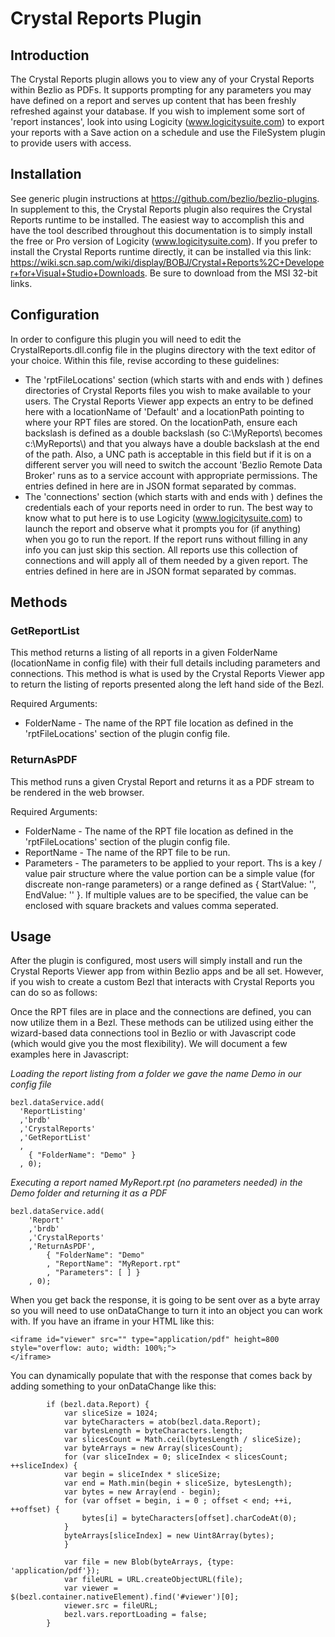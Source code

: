 # Crystal Reports Plugin

## Introduction
The Crystal Reports plugin allows you to view any of your Crystal Reports within Bezlio as PDFs.  It supports prompting for any parameters you may have defined on a report and serves up content that has been freshly refreshed against your database.  If you wish to implement some sort of 'report instances', look into using Logicity (www.logicitysuite.com) to export your reports with a Save action on a schedule and use the FileSystem plugin to provide users with access.

## Installation
See generic plugin instructions at https://github.com/bezlio/bezlio-plugins.  In supplement to this, the Crystal Reports plugin also requires the Crystal Reports runtime to be installed.  The easiest way to accomplish this and have the tool described throughout this documentation is to simply install the free or Pro version of Logicity (www.logicitysuite.com).  If you prefer to install the Crystal Reports runtime directly, it can be installed via this link: https://wiki.scn.sap.com/wiki/display/BOBJ/Crystal+Reports%2C+Developer+for+Visual+Studio+Downloads.  Be sure to download from the MSI 32-bit links.

## Configuration
In order to configure this plugin you will need to edit the CrystalReports.dll.config file in the plugins directory with the text editor of your choice.  Within this file, revise according to these guidelines:
* The 'rptFileLocations' section (which starts with <setting name="rptFileLocations" serializeAs="String"> and ends with </setting>) defines directories of Crystal Reports files you wish to make available to your users.  The Crystal Reports Viewer app expects an entry to be defined here with a locationName of 'Default' and a locationPath pointing to where your RPT files are stored.  On the locationPath, ensure each backslash is defined as a double backslash (so C:\MyReports\ becomes c:\\MyReports\\) and that you always have a double backslash at the end of the path.  Also, a UNC path is acceptable in this field but if it is on a different server you will need to switch the account 'Bezlio Remote Data Broker' runs as to a service account with appropriate permissions.  The entries defined in here are in JSON format separated by commas.
* The 'connections' section (which starts with <setting name="connections" serializeAs="String"> and ends with </setting>) defines the credentials each of your reports need in order to run.  The best way to know what to put here is to use Logicity (www.logicitysuite.com) to launch the report and observe what it prompts you for (if anything) when you go to run the report.  If the report runs without filling in any info you can just skip this section.  All reports use this collection of connections and will apply all of them needed by a given report.  The entries defined in here are in JSON format separated by commas.

## Methods
### GetReportList
This method returns a listing of all reports in a given FolderName (locationName in config file) with their full details including parameters and connections.  This method is what is used by the Crystal Reports Viewer app to return the listing of reports presented along the left hand side of the Bezl.

Required Arguments:
* FolderName - The name of the RPT file location as defined in the 'rptFileLocations' section of the plugin config file.

### ReturnAsPDF
This method runs a given Crystal Report and returns it as a PDF stream to be rendered in the web browser.

Required Arguments:
* FolderName - The name of the RPT file location as defined in the 'rptFileLocations' section of the plugin config file.
* ReportName - The name of the RPT file to be run.
* Parameters - The parameters to be applied to your report.  Ths is a key / value pair structure where the value portion can be a simple value (for discreate non-range parameters) or a range defined as { StartValue: '', EndValue: '' }.  If multiple values are to be specified, the value can be enclosed with square brackets and values comma seperated.

## Usage
After the plugin is configured, most users will simply install and run the Crystal Reports Viewer app from within Bezlio apps and be all set.  However, if you wish to create a custom Bezl that interacts with Crystal Reports you can do so as follows:

Once the RPT files are in place and the connections are defined, you can now utilize them in a Bezl.  These methods can be utilized using either the wizard-based data connections tool in Bezlio or with Javascript code (which would give you the most flexibility).  We will document a few examples here in Javascript:

*Loading the report listing from a folder we gave the name Demo in our config file*
```
bezl.dataService.add(
  'ReportListing'
  ,'brdb'
  ,'CrystalReports'
  ,'GetReportList'
  , 
    { "FolderName": "Demo" }
  , 0);
```

*Executing a report named MyReport.rpt (no parameters needed) in the Demo folder and returning it as a PDF*
```
bezl.dataService.add(
    'Report'
    ,'brdb'
    ,'CrystalReports'
    ,'ReturnAsPDF',
        { "FolderName": "Demo"
        , "ReportName": "MyReport.rpt"
        , "Parameters": [ ] }
    , 0);
```

When you get back the response, it is going to be sent over as a byte array so you will need to use onDataChange to turn it into an object you can work with.  If you have an iframe in your HTML like this:

```
<iframe id="viewer" src="" type="application/pdf" height=800 style="overflow: auto; width: 100%;">
</iframe>
```

You can dynamically populate that with the response that comes back by adding something to your onDataChange like this:

```
        if (bezl.data.Report) { 
            var sliceSize = 1024;
            var byteCharacters = atob(bezl.data.Report);
            var bytesLength = byteCharacters.length;
            var slicesCount = Math.ceil(bytesLength / sliceSize);
            var byteArrays = new Array(slicesCount);
            for (var sliceIndex = 0; sliceIndex < slicesCount; ++sliceIndex) {
            var begin = sliceIndex * sliceSize;
            var end = Math.min(begin + sliceSize, bytesLength);
            var bytes = new Array(end - begin);
            for (var offset = begin, i = 0 ; offset < end; ++i, ++offset) {
                bytes[i] = byteCharacters[offset].charCodeAt(0);
            }
            byteArrays[sliceIndex] = new Uint8Array(bytes);
            }

            var file = new Blob(byteArrays, {type: 'application/pdf'});     
            var fileURL = URL.createObjectURL(file);
            var viewer = $(bezl.container.nativeElement).find('#viewer')[0];
            viewer.src = fileURL;  
            bezl.vars.reportLoading = false;
        }
```
